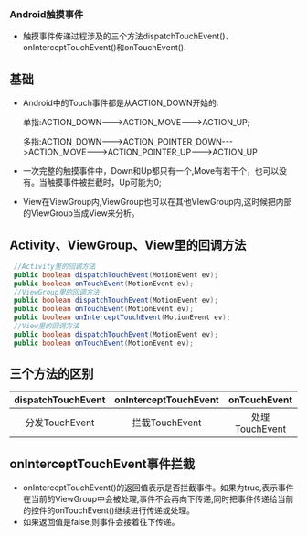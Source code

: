 ### Android触摸事件
- 触摸事件传递过程涉及的三个方法dispatchTouchEvent()、onInterceptTouchEvent()和onTouchEvent().
## 基础
- Android中的Touch事件都是从ACTION_DOWN开始的:
  
  单指:ACTION_DOWN--->ACTION_MOVE--->ACTION_UP;
  
  多指:ACTION_DOWN--->ACTION_POINTER_DOWN--->ACTION_MOVE--->ACTION_POINTER_UP--->ACTION_UP

- 一次完整的触摸事件中，Down和Up都只有一个,Move有若干个，也可以没有。当触摸事件被拦截时，Up可能为0;
- View在ViewGroup内,ViewGroup也可以在其他VIewGroup内,这时候把内部的ViewGroup当成View来分析。
## Activity、ViewGroup、View里的回调方法
  ```java
   //Activity里的回调方法
   public boolean dispatchTouchEvent(MotionEvent ev);
   public boolean onTouchEvent(MotionEvent ev);
   //ViewGroup里的回调方法
   public boolean dispatchTouchEvent(MotionEvent ev);
   public boolean onTouchEvent(MotionEvent ev);
   public boolean onInterceptTouchEvent(MotionEvent ev);
   //View里的回调方法
   public boolean dispatchTouchEvent(MotionEvent ev);
   public boolean onTouchEvent(MotionEvent ev);
  ```
## 三个方法的区别

|dispatchTouchEvent|onInterceptTouchEvent|onTouchEvent|
|:-:|:-:|:-:|
|分发TouchEvent|拦截TouchEvent|处理TouchEvent|

## onInterceptTouchEvent事件拦截
- onInterceptTouchEvent()的返回值表示是否拦截事件。如果为true,表示事件在当前的ViewGroup中会被处理,事件不会再向下传递,同时把事件传递给当前的控件的onTouchEvent()继续进行传递或处理。
- 如果返回值是false,则事件会接着往下传递。
